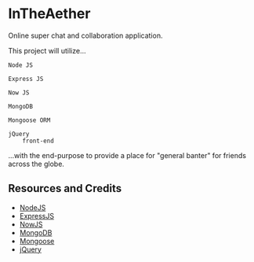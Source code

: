 
InTheAether
===

Online super chat and collaboration application.
 
This project will utilize...

    Node JS
    
    Express JS
    
    Now JS

    MongoDB
    
    Mongoose ORM

    jQuery
        front-end 

...with the end-purpose to provide a place for "general banter" for friends across the globe.

Resources and Credits
---
  - [NodeJS](http://nodejs.org/)  
  - [ExpressJS](http://expressjs.com/)  
  - [NowJS](http://nowjs.com/)  
  - [MongoDB](http://www.mongodb.org/)  
  - [Mongoose](http://mongoosejs.com/)  
  - [jQuery](http://jquery.com/)    